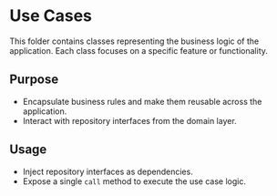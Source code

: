 # Use Cases

This folder contains classes representing the business logic of the application. Each class focuses on a specific feature or functionality.

## Purpose

- Encapsulate business rules and make them reusable across the application.
- Interact with repository interfaces from the domain layer.

## Usage

- Inject repository interfaces as dependencies.
- Expose a single `call` method to execute the use case logic.
